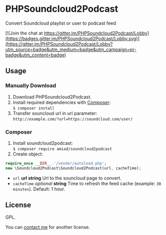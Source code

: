 # PHPSoundcloud2Podcast
Convert Soundcloud playlist or user to podcast feed

[![Join the chat at https://gitter.im/PHPSoundcloud2Podcast/Lobby](https://badges.gitter.im/PHPSoundcloud2Podcast/Lobby.svg)](https://gitter.im/PHPSoundcloud2Podcast/Lobby?utm_source=badge&utm_medium=badge&utm_campaign=pr-badge&utm_content=badge)

## Usage
### Manually Download
1. Download PHPSoundcloud2Podcast.
2. Install required dependencies with [Composer](https://getcomposer.org/):  
`$ composer install`
3. Transfer souncloud url in url parameter:  
 `http://example.com/?url=https://soundcloud.com/user/`

### Composer
1. Install soundcloud2podcast:  
`$ composer require amiad/soundcloud2podcast`
2. Create object:  

```php
require_once __DIR__.'/vendor/autoload.php';
new \Soundcloud2Podcast\Soundcloud2Podcast(url, cacheTime);
```
   - `url` **url string** Url to the souncloud page to convert.
   - `cacheTime` _optional_ **string** Time to refresh the feed cache (example: `30 minutes`). Default: 1 hour.

## License
GPL.

You can [contact me](https://gitter.im/PHPSoundcloud2Podcast/Lobby) for another license.
